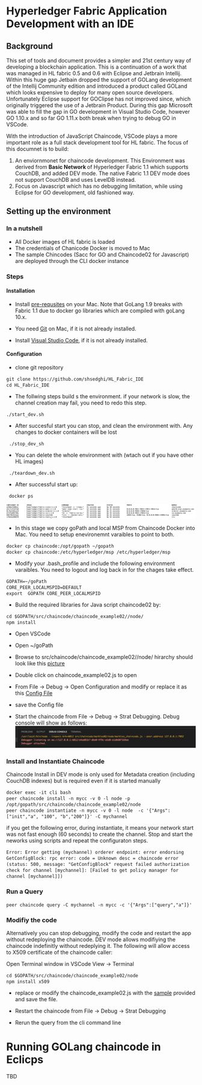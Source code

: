# Hyperledger Fabric Application Development with an IDE
## Background
This set of tools and document provides a simpler and 21st century way of developing a blockchain application. This is a continuation of a work that was managed in HL fabric 0.5 and 0.6 with Eclipse and Jetbrain Intellij. Within this huge gap Jetbain dropped the support of GOLang development of the Intellij Community edition  and introduced a product called GOLand which looks expensive to deploy for many open source developers. Unfortunately Eclipse support for GOClipse has not improved since, which originally triggered the use of a Jetbrain Product. During this gap Microsoft was able to fill the gap in GO development in Visual Studio Code, however GO 1.10.x and so far GO 1.11.x both  break when trying to debug GO in VSCode. 

With the introduction of JavaScript Chaincode, VSCode plays a more important role as a full stack development tool for HL fabric. The focus of this documnet is to build:

1. An enviornmonet for chaincode development. This Environment was derived from <b>Basic Network </b>of Hyperledger Fabric 1.1 which supports CouchDB, and added DEV mode. The native Fabric 1.1 DEV mode does not support CouchDB and uses LevelDB instead.
2. Focus on Javascript which has no debugging limitation, while using Eclipse for GO development, old fashioned way.


## Setting up the environment

### In a nutshell

* All Docker images of HL fabric is loaded
* The credentials of Chanicode Docker is moved to Mac
* The sample Chincodes (Sacc for GO and Chaincode02 for Javascript) are deployed through the CLI docker instance

### Steps
#### Installation ####

* Install [pre-requsites](https://hyperledger-fabric.readthedocs.io/en/release-1.1/prereqs.html) on your Mac. Note that GoLang 1.9 breaks with Fabric 1.1 due to docker go libraries which are compiled with  goLang 10.x.

* You need [Git](https://git-scm.com/download/mac) on Mac, if it is not already installed.

* Install [Visual Studio Code](https://code.visualstudio.com/), if it is not already installed.


#### Configuration ####
* clone git repository
```
git clone https://github.com/shsedghi/HL_Fabric_IDE
cd HL_Fabric_IDE
```
* The follwing steps build s the environment. if your network is slow, the channel creation may fail, you need to redo this step.
```
./start_dev.sh
```
* After succesful start you can stop, and clean the environment with. Any changes to docker containers will be lost
```
 ./stop_dev_sh
```
* You can delete the whole environment with (wtach out if you have other HL images)
```
 ./teardown_dev.sh
```
* After successful start up:
```
 docker ps
```
![](images/Docker_PS.png)

* In this stage we copy goPath and local MSP from Chaincode Docker into Mac. You need to setup  enevironemnt varaibles to point to both. 

```
docker cp chaincode:/opt/gopath ~/gopath
docker cp chaincode:/etc/hyperledger/msp /etc/hyperledger/msp
```
* Modify your .bash_profile and include the following environment varaibles. You need to logout and log back in for the chages take effect.
```
GOPATH=~/goPath
CORE_PEER_LOCALMSPID=DEFAULT
export  GOPATH CORE_PEER_LOCALMSPID 
```

* Build the required libraries for Java script chaincode02 by:
```
cd $GOPATH/src/chaincode/chaincode_example02//node/
npm install
```
* Open VSCode 
* Open ~/goPath
* Browse to src/chaincode/chaincode_example02//node/
hirarchy should look like this [picture](images/VScode.png)

* Double click on chaincode_example02.js to open
* From File &rightarrow; Debug &rightarrow; Open Configuration and modify or replace it as this [Config File](lunch_js.json) 
* save the Config file
* Start the chaincode from File &rightarrow; Debug &rightarrow; Strat Debugging. Debug console will show as follows:
![Debug Console](images/Debug_Console.png)
### Install and Instantiate Chaincode
Chaincode Install in DEV mode is only used for Metadata creation (including CouchDB indexes) but is required even if it is started manually

```
docker exec -it cli bash
peer chaincode install -n mycc -v 0 -l node -p /opt/gopath/src/chaincode/chaincode_example02/node
peer chaincode instantiate -n mycc -v 0 -l node  -c '{"Args":["init","a", "100", "b","200"]}' -C mychannel
```
if you get the following error, during instantiate, it means your network start was not fast enough (60 seconds) to create the channel. Stop and start the neworks using scripts and repeat the configuraton steps.

```
Error: Error getting (mychannel) orderer endpoint: error endorsing GetConfigBlock: rpc error: code = Unknown desc = chaincode error (status: 500, message: "GetConfigBlock" request failed authorization check for channel [mychannel]: [Failed to get policy manager for channel [mychannel]])
```

### Run a Query
```
peer chaincode query -C mychannel -n mycc -c '{"Args":["query","a"]}'
```

### Modifiy the code
Alternatively you can stop debugging, modify the  code and restart the app without redeploying the chaincode. DEV mode allows modifiying the chaincode indefinitly without redeplying it. The following will allow access to X509 certificate of the chaincode caller:

Open Terminal window in VSCode View &rightarrow; Terminal

```
cd $GOPATH/src/chaincode/chaincode_example02/node
npm install x509
```

* replace or modify the chaincode_example02.js with the [sample](samples/chaincode_example02.js) provided and save the file.

*  Restart the chaincode from File &rightarrow; Debug &rightarrow; Strat Debugging
*  Rerun the query from the cli command line

# Running GOLang chaincode in Eclicps

TBD





